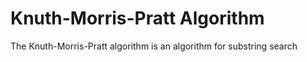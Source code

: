 # Knuth-Morris-Pratt Algorithm

The Knuth-Morris-Pratt algorithm is an algorithm for substring search
